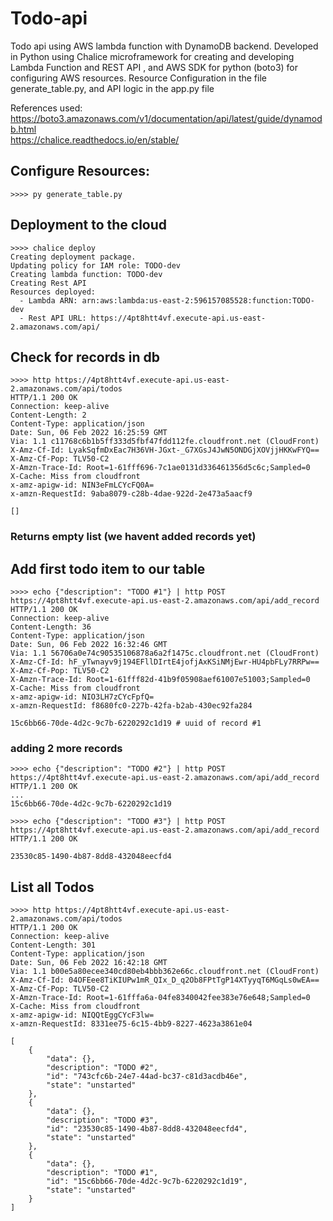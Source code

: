# Todo-api 
Todo api using AWS lambda function with DynamoDB backend. Developed in Python using Chalice microframework for creating and developing Lambda Function and REST API , and AWS SDK for python (boto3) for configuring AWS resources. Resource Configuration in the file generate_table.py, and API logic in the app.py file

References used:                                         
https://boto3.amazonaws.com/v1/documentation/api/latest/guide/dynamodb.html     
https://chalice.readthedocs.io/en/stable/
## Configure Resources:
```
>>>> py generate_table.py

```
## Deployment to the cloud
```
>>>> chalice deploy
Creating deployment package.
Updating policy for IAM role: TODO-dev
Creating lambda function: TODO-dev
Creating Rest API
Resources deployed:
  - Lambda ARN: arn:aws:lambda:us-east-2:596157085528:function:TODO-dev
  - Rest API URL: https://4pt8htt4vf.execute-api.us-east-2.amazonaws.com/api/

```


## Check for records in db

```
>>>> http https://4pt8htt4vf.execute-api.us-east-2.amazonaws.com/api/todos
HTTP/1.1 200 OK
Connection: keep-alive
Content-Length: 2
Content-Type: application/json
Date: Sun, 06 Feb 2022 16:25:59 GMT
Via: 1.1 c11768c6b1b5ff333d5fbf47fdd112fe.cloudfront.net (CloudFront)
X-Amz-Cf-Id: LyakSqfmDxEac7H36VH-JGxt-_G7XGsJ4JwN5ONDGjXOVjjHKKwFYQ==
X-Amz-Cf-Pop: TLV50-C2
X-Amzn-Trace-Id: Root=1-61fff696-7c1ae0131d336461356d5c6c;Sampled=0
X-Cache: Miss from cloudfront
x-amz-apigw-id: NIN3eFmLCYcFQ0A=
x-amzn-RequestId: 9aba8079-c28b-4dae-922d-2e473a5aacf9

[]

```
### Returns empty list (we havent added records yet) 


## Add first todo item to our table

```
>>>> echo {"description": "TODO #1"} | http POST https://4pt8htt4vf.execute-api.us-east-2.amazonaws.com/api/add_record
HTTP/1.1 200 OK
Connection: keep-alive
Content-Length: 36
Content-Type: application/json
Date: Sun, 06 Feb 2022 16:32:46 GMT
Via: 1.1 56706a0e74c90535106878a6a2f1475c.cloudfront.net (CloudFront)
X-Amz-Cf-Id: hF_yTwnayv9j194EFllDIrtE4jofjAxKSiNMjEwr-HU4pbFLy7RRPw==
X-Amz-Cf-Pop: TLV50-C2
X-Amzn-Trace-Id: Root=1-61fff82d-41b9f05908aef61007e51003;Sampled=0
X-Cache: Miss from cloudfront
x-amz-apigw-id: NIO3LH7zCYcFpfQ=
x-amzn-RequestId: f8680fc0-227b-42fa-b2ab-430ec92fa284

15c6bb66-70de-4d2c-9c7b-6220292c1d19 # uuid of record #1
```
### adding 2 more records

```
>>>> echo {"description": "TODO #2"} | http POST https://4pt8htt4vf.execute-api.us-east-2.amazonaws.com/api/add_record
HTTP/1.1 200 OK
...
15c6bb66-70de-4d2c-9c7b-6220292c1d19 

>>>> echo {"description": "TODO #3"} | http POST https://4pt8htt4vf.execute-api.us-east-2.amazonaws.com/api/add_record
HTTP/1.1 200 OK

23530c85-1490-4b87-8dd8-432048eecfd4

```
## List all Todos
```
>>>> http https://4pt8htt4vf.execute-api.us-east-2.amazonaws.com/api/todos
HTTP/1.1 200 OK
Connection: keep-alive
Content-Length: 301
Content-Type: application/json
Date: Sun, 06 Feb 2022 16:42:18 GMT
Via: 1.1 b00e5a80ecee340cd80eb4bbb362e66c.cloudfront.net (CloudFront)
X-Amz-Cf-Id: 04OFEee8TiKIUPw1mR_QIx_D_q2Ob8FPtTgP14XTyyqT6MGqLs0wEA==
X-Amz-Cf-Pop: TLV50-C2
X-Amzn-Trace-Id: Root=1-61fffa6a-04fe8340042fee383e76e648;Sampled=0
X-Cache: Miss from cloudfront
x-amz-apigw-id: NIQQtEggCYcF3lw=
x-amzn-RequestId: 8331ee75-6c15-4bb9-8227-4623a3861e04

[
    {
        "data": {},
        "description": "TODO #2",
        "id": "743cfc6b-24e7-44ad-bc37-c81d3acdb46e",
        "state": "unstarted"
    },
    {
        "data": {},
        "description": "TODO #3",
        "id": "23530c85-1490-4b87-8dd8-432048eecfd4",
        "state": "unstarted"
    },
    {
        "data": {},
        "description": "TODO #1",
        "id": "15c6bb66-70de-4d2c-9c7b-6220292c1d19",
        "state": "unstarted"
    }
]

```


